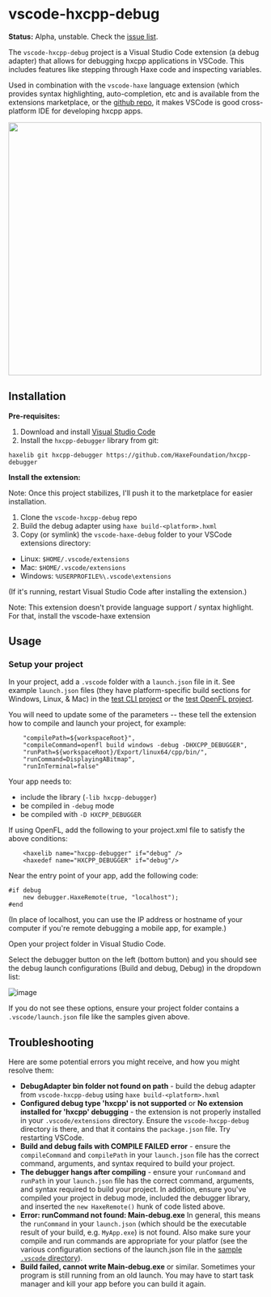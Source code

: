 # vscode-hxcpp-debug

**Status:** Alpha, unstable. Check the [issue list](https://github.com/jcward/vscode-hxcpp-debug/issues).

The `vscode-hxcpp-debug` project is a Visual Studio Code extension (a debug
adapter) that allows for debugging hxcpp applications in VSCode. This includes
features like stepping through Haxe code and inspecting variables.

Used in combination with the `vscode-haxe` language extension (which provides syntax highlighting, auto-completion, etc and is available from the extensions marketplace, or the [github repo](https://github.com/jcward/vscode-haxe), it makes VSCode is good cross-platform IDE for developing hxcpp apps.

<img src="https://cloud.githubusercontent.com/assets/2192439/15448839/34b33624-1f2a-11e6-8585-0b583d32e7e1.png" width=500>

## Installation

**Pre-requisites:**

1. Download and install [Visual Studio Code](https://code.visualstudio.com/)
2. Install the `hxcpp-debugger` library from git:
```
haxelib git hxcpp-debugger https://github.com/HaxeFoundation/hxcpp-debugger
```

**Install the extension:**

Note: Once this project stabilizes, I'll push it to the marketplace for easier installation.

1.  Clone the `vscode-hxcpp-debug` repo
2.  Build the debug adapter using `haxe build-<platform>.hxml`
3.  Copy (or symlink) the `vscode-haxe-debug` folder to your VSCode extensions directory:
  - Linux: `$HOME/.vscode/extensions`
  - Mac: `$HOME/.vscode/extensions`
  - Windows: `%USERPROFILE%\.vscode\extensions`

(If it's running, restart Visual Studio Code after installing the extension.)

Note: This extension doesn't provide language support / syntax highlight. For that, install the vscode-haxe extension 

## Usage

### Setup your project
In your project, add a `.vscode` folder with a `launch.json` file in it. See example `launch.json` files (they have platform-specific build sections for Windows, Linux, & Mac) in the [test CLI project](https://github.com/jcward/vscode-hxcpp-debug/tree/master/test%20cli) or the [test OpenFL project](https://github.com/jcward/vscode-hxcpp-debug/tree/master/test%20openfl).

You will need to update some of the parameters -- these tell the extension how to compile and launch your project, for example:

```
	"compilePath=${workspaceRoot}",
	"compileCommand=openfl build windows -debug -DHXCPP_DEBUGGER",
	"runPath=${workspaceRoot}/Export/linux64/cpp/bin/",
	"runCommand=DisplayingABitmap",
	"runInTerminal=false"
```

Your app needs to:
- include the library (`-lib hxcpp-debugger`)
- be compiled in `-debug` mode
- be compiled with `-D HXCPP_DEBUGGER`

If using OpenFL, add the following to your project.xml file to satisfy the above conditions:
```
	<haxelib name="hxcpp-debugger" if="debug" />
	<haxedef name="HXCPP_DEBUGGER" if="debug"/>
```

Near the entry point of your app, add the following code:

```
#if debug
    new debugger.HaxeRemote(true, "localhost");
#end
```

(In place of localhost, you can use the IP address or hostname of your computer if you're remote debugging a mobile app, for example.)

Open your project folder in Visual Studio Code. 

Select the debugger button on the left (bottom button) and you should see the debug launch configurations (Build and debug, Debug) in the dropdown list:

![image](https://cloud.githubusercontent.com/assets/2192439/11687462/104c31f8-9e44-11e5-8f2c-8fcb60a49022.png)

If you do not see these options, ensure your project folder contains a `.vscode/launch.json` file like the samples given above.

## Troubleshooting

Here are some potential errors you might receive, and how you might resolve them:

- **DebugAdapter bin folder not found on path** - build the debug adapter from `vscode-hxcpp-debug` using `haxe build-<platform>.hxml`
- **Configured debug type 'hxcpp' is not supported** or **No extension installed for 'hxcpp' debugging** - the extension is not properly installed in your `.vscode/extensions` directory. Ensure the `vscode-hxcpp-debug` directory is there, and that it contains the `package.json` file. Try restarting VSCode.
- **Build and debug fails with COMPILE FAILED error** - ensure the `compileCommand` and `compilePath` in your `launch.json` file has the correct command, arguments, and syntax required to build your project.
- **The debugger hangs after compiling** - ensure your `runCommand` and `runPath` in your `launch.json` file has the correct command, arguments, and syntax required to build your project. In addition, ensure you've compiled your project in debug mode, included the debugger library, and inserted the `new HaxeRemote()` hunk of code listed above. 
- **Error: runCommand not found: Main-debug.exe** In general, this means the `runCommand` in your `launch.json` (which should be the executable result of your build, e.g. `MyApp.exe`) is not found. Also make sure your compile and run commands are appropriate for your platfor (see the various configuration sections of the launch.json file in the [sample `.vscode` directory](https://github.com/jcward/vscode-hxcpp-debug/tree/master/test%20cli/.vscode)).
- **Build failed, cannot write Main-debug.exe** or similar. Sometimes your program is still running from an old launch. You may have to start task manager and kill your app before you can build it again.
